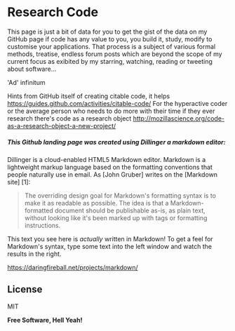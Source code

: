 Research Code
=========

This page is just a bit of data for you to get the gist of the data on my GitHub page if code has any value to you, you build it, study, modify to customise your applications. That process is a subject of various formal methods, treatise, endless forum posts which are beyond the scope of my current focus as exibited by my starring, watching, reading or tweeting about software...

'Ad' infinitum

Hints from GitHub itself of creating citable code, it helps https://guides.github.com/activities/citable-code/
For the hyperactive coder or the average person who needs to do more with their time if they ever research there's code as a research object  http://mozillascience.org/code-as-a-research-object-a-new-project/
##### This Github landing page was created using Dillinger a markdown editor:

Dillinger is a cloud-enabled HTML5 Markdown editor.
Markdown is a lightweight markup language based on the formatting conventions that people naturally use in email.  As [John Gruber] writes on the [Markdown site] [1]:

> The overriding design goal for Markdown's
> formatting syntax is to make it as readable 
> as possible. The idea is that a
> Markdown-formatted document should be
> publishable as-is, as plain text, without
> looking like it's been marked up with tags
> or formatting instructions.

This text you see here is *actually* written in Markdown! To get a feel for Markdown's syntax, type some text into the left window and watch the results in the right.  

https://daringfireball.net/projects/markdown/

License
----

MIT


**Free Software, Hell Yeah!**
